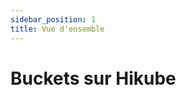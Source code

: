 ```yaml
---
sidebar_position: 1
title: Vue d'ensemble
---
```


# Buckets sur Hikube

<!-- TODO: Contenu à rédiger -->